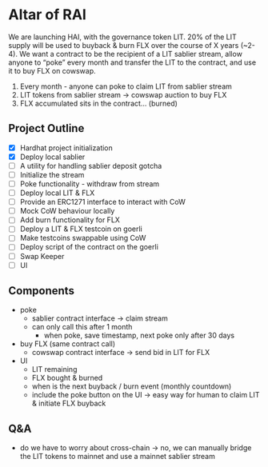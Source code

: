 # Altar of RAI

We are launching HAI, with the governance token LIT. 20% of the LIT supply will be used to buyback & burn FLX over the course of X years (~2-4). We want a contract to be the recipient of a LIT sablier stream, allow anyone to “poke” every month and transfer the LIT to the contract, and use it to buy FLX on cowswap.

1.  Every month - anyone can poke to claim LIT from sablier stream
2.  LIT tokens from sablier stream → cowswap auction to buy FLX
3.  FLX accumulated sits in the contract… (burned)

## Project Outline

- [x] Hardhat project initialization
- [x] Deploy local sablier
- [ ] A utility for handling sablier deposit gotcha
- [ ] Initialize the stream
- [ ] Poke functionality - withdraw from stream
- [ ] Deploy local LIT & FLX
- [ ] Provide an ERC1271 interface to interact with CoW
- [ ] Mock CoW behaviour locally
- [ ] Add burn functionality for FLX
- [ ] Deploy a LIT & FLX testcoin on goerli
- [ ] Make testcoins swappable using CoW
- [ ] Deploy script of the contract on the goerli
- [ ] Swap Keeper
- [ ] UI

## Components

- poke
  - sablier contract interface → claim stream
  - can only call this after 1 month
    - when poke, save timestamp, next poke only after 30 days
- buy FLX (same contract call)
  - cowswap contract interface → send bid in LIT for FLX
- UI
  - LIT remaining
  - FLX bought & burned
  - when is the next buyback / burn event (monthly countdown)
  - include the poke button on the UI → easy way for human to claim LIT & initiate FLX buyback

## Q&A

- do we have to worry about cross-chain → no, we can manually bridge the LIT tokens to mainnet and use a mainnet sablier stream
